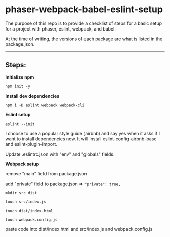 # phaser-webpack-babel-eslint-setup

The purpose of this repo is to provide a checklist of steps for a basic setup for a project with phaser, eslint, webpack, and babel.

At the time of writing, the versions of each package are what is listed in the package.json.

___
## **Steps:**

**Initialize npm**

`npm init -y`


**Install dev dependencies**

`npm i -D eslint webpack webpack-cli`


**Eslint setup**

`eslint --init`

I choose to use a popular style guide (airbnb) and say yes when it asks if I want to install dependencies now. It will install eslint-config-airbnb-base and eslint-plugin-import.

Update .eslintrc.json with "env" and "globals" fields.

**Webpack setup**

remove "main" field from package.json

add "private" field to package.json => `"private": true,`

`mkdir src dist`

`touch src/index.js`

`touch dist/index.html`

`touch webpack.config.js`

paste code into dist/index.html and src/index.js and webpack.config.js


